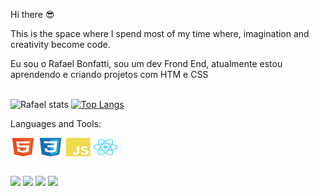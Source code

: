  Hi there 	😎
<p> This is the space where I spend most of my time where, imagination and creativity become code.</p>
Eu sou o Rafael Bonfatti, sou um dev Frond End, atualmente estou aprendendo e criando projetos com HTM e CSS

<br>
<br>


![Rafael stats](https://github-readme-stats.vercel.app/api?username=Rafaelbonfatti&show_icons=true&theme=dracula)
  [![Top Langs](https://github-readme-stats.vercel.app/api/top-langs/?username=Rafaelbonfatti&show_icons=true&theme=dracula&layout=compact&langs)](https://github.com/anuraghazra/github-readme-stats)
  <br>
  
  
   <div style="display: inline_block">
  <p> Languages and Tools:</p>
    <img align="center" alt="Rafa-HTML" height="30" width="40" src="https://raw.githubusercontent.com/devicons/devicon/master/icons/html5/html5-original.svg">
    <img align="center" alt="Rafa-CSS" height="30" width="40" src="https://raw.githubusercontent.com/devicons/devicon/master/icons/css3/css3-original.svg">
    <img align="center" alt="Rafa-Js" height="30" width="40" src="https://raw.githubusercontent.com/devicons/devicon/master/icons/javascript/javascript-plain.svg">
    <img align="center" alt="Rafa-React" height="30" width="40" src="https://raw.githubusercontent.com/devicons/devicon/master/icons/react/react-original.svg">
</div>
<br>

<div> 

  
  <a href="https://www.instagram.com/rafaelbonfatti/" target="_blank"><img src="https://img.shields.io/badge/-Instagram-%23E4405F?style=for-the-badge&logo=instagram&logoColor=white" target="_blank"></a>
 	<a href="https://www.twitch.tv/settings/profile" target="_blank"><img src="https://img.shields.io/badge/Twitch-9146FF?style=for-the-badge&logo=twitch&logoColor=white" target="_blank"></a>
 <a href="https://discord.com/channels/@me" target="_blank"><img src="https://img.shields.io/badge/Discord-7289DA?style=for-the-badge&logo=discord&logoColor=white" target="_blank"></a> 
  <a href="https://www.linkedin.com/in/rafael-cantieri-99682b269/" target="_blank"><img src="https://img.shields.io/badge/-LinkedIn-%230077B5?style=for-the-badge&logo=linkedin&logoColor=white" target="_blank"></a> 
  
</div> 

